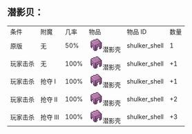## 潜影贝：

<table>
	<tablebody>
		<tr>
			<td>条件</td>
			<td>附魔</td>
			<td>几率</td>
			<td>物品</td>
			<td>物品 ID</td>
			<td>数量</td>
		</tr>
		<tr>
            <td>原版</td>
            <td>无</td>
            <td>50%</td>
			<td><img src="./mc_icon/misc/shulker_shell.png">潜影壳</td>
			<td>shulker_shell</td>
			<td>1</td>
		</tr>
        <tr>
            <td>玩家击杀</td>
            <td>无</td>
            <td>100%</td>
			<td><img src="./mc_icon/misc/shulker_shell.png">潜影壳</td>
			<td>shulker_shell</td>
			<td>+1</td>
		</tr>
        <tr>
            <td>玩家击杀</td>
            <td>抢夺 Ⅰ</td>
            <td>100%</td>
			<td><img src="./mc_icon/misc/shulker_shell.png">潜影壳</td>
			<td>shulker_shell</td>
			<td>+1</td>
		</tr>
        <tr>
            <td>玩家击杀</td>
            <td>抢夺 Ⅱ</td>
            <td>100%</td>
			<td><img src="./mc_icon/misc/shulker_shell.png">潜影壳</td>
			<td>shulker_shell</td>
			<td>+2</td>
		</tr>
        <tr>
            <td>玩家击杀</td>
            <td>抢夺 Ⅲ</td>
            <td>100%</td>
			<td><img src="./mc_icon/misc/shulker_shell.png">潜影壳</td>
			<td>shulker_shell</td>
			<td>+3</td>
		</tr>
	</tablebody>
</table>
